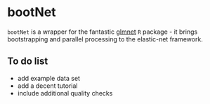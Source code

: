 # bootNet

`bootNet` is a wrapper for the fantastic [glmnet](https://cran.r-project.org/web/packages/glmnet/index.html) `R` package - it brings bootstrapping and parallel processing to the elastic-net framework.

## To do list

  - add example data set
  - add a decent tutorial
  - include additional quality checks

